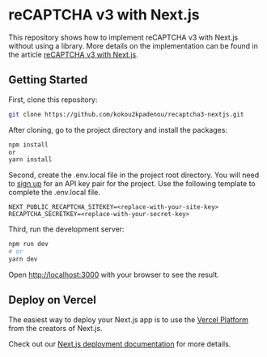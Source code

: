 # reCAPTCHA v3 with Next.js

This repository shows how to implement reCAPTCHA v3 with Next.js without using a library. More details on the implementation can be found in the article [reCAPTCHA v3 with Next.js](http://www.kpadenou.net/blogs/post/recaptcha_v3_with_nextjs). 

## Getting Started

First, clone this repository:

```bash
git clone https://github.com/kokou2kpadenou/recaptcha3-nextjs.git
```

After cloning, go to the project directory and install the packages:

```bash
npm install
or 
yarn install
```

Second, create the .env.local file in the project root directory. You will need to [sign up](https://www.google.com/recaptcha/admin) for an API key pair for the project. Use the following template to complete the .env.local file.

```env
NEXT_PUBLIC_RECAPTCHA_SITEKEY=<replace-with-your-site-key>
RECAPTCHA_SECRETKEY=<replace-with-your-secret-key>
```

Third, run the development server:

```bash
npm run dev
# or
yarn dev
```

Open [http://localhost:3000](http://localhost:3000) with your browser to see the result.

## Deploy on Vercel

The easiest way to deploy your Next.js app is to use the [Vercel Platform](https://vercel.com/new?utm_medium=default-template&filter=next.js&utm_source=create-next-app&utm_campaign=create-next-app-readme) from the creators of Next.js.

Check out our [Next.js deployment documentation](https://nextjs.org/docs/deployment) for more details.
